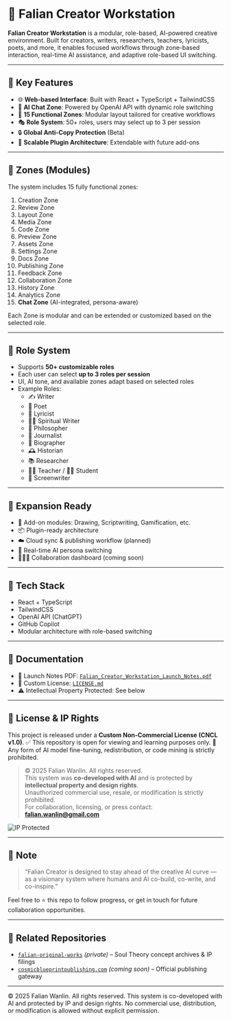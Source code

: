 # 🌟 Falian Creator Workstation

**Falian Creator Workstation** is a modular, role-based, AI-powered creative environment. Built for creators, writers, researchers, teachers, lyricists, poets, and more, it enables focused workflows through zone-based interaction, real-time AI assistance, and adaptive role-based UI switching.

---

## 🔧 Key Features

- 🌐 **Web-based Interface**: Built with React + TypeScript + TailwindCSS
- 🧠 **AI Chat Zone**: Powered by OpenAI API with dynamic role switching
- 🧩 **15 Functional Zones**: Modular layout tailored for creative workflows
- 🎭 **Role System**: 50+ roles, users may select up to 3 per session
- 🔒 **Global Anti-Copy Protection** (Beta)
- 🔁 **Scalable Plugin Architecture**: Extendable with future add-ons

---

## 📁 Zones (Modules)

The system includes 15 fully functional zones:

1. Creation Zone
2. Review Zone
3. Layout Zone
4. Media Zone
5. Code Zone
6. Preview Zone
7. Assets Zone
8. Settings Zone
9. Docs Zone
10. Publishing Zone
11. Feedback Zone
12. Collaboration Zone
13. History Zone
14. Analytics Zone
15. **Chat Zone** (AI-integrated, persona-aware)

Each Zone is modular and can be extended or customized based on the selected role.

---

## 👤 Role System

- Supports **50+ customizable roles**
- Each user can select **up to 3 roles per session**
- UI, AI tone, and available zones adapt based on selected roles
- Example Roles:
  - ✍️ Writer
  - 🎤 Poet
  - 🎼 Lyricist
  - 🧘‍♀️ Spiritual Writer
  - 🧠 Philosopher
  - 📰 Journalist
  - 👤 Biographer
  - 🕰️ Historian
  - 📚 Researcher
  - 👨‍🏫 Teacher / 👩‍🎓 Student
  - 🎥 Screenwriter

---

## 🧬 Expansion Ready

- 🔧 Add-on modules: Drawing, Scriptwriting, Gamification, etc.
- 📦 Plugin-ready architecture
- ☁️ Cloud sync & publishing workflow (planned)
- 🔄 Real-time AI persona switching
- 🧑‍🤝‍🧑 Collaboration dashboard (coming soon)

---

## 🧰 Tech Stack
- React + TypeScript
- TailwindCSS
- OpenAI API (ChatGPT)
- GitHub Copilot
- Modular architecture with role-based switching

---

## 📄 Documentation

- 📘 Launch Notes PDF: [`Falian_Creator_Workstation_Launch_Notes.pdf`](./Falian_Creator_Workstation_Launch_Notes.pdf)
- 🔐 Custom License: [`LICENSE.md`](./LICENSE.md)
- ⚠️ Intellectual Property Protected: See below

---

## 🔐 License & IP Rights

This project is released under a **Custom Non-Commercial License (CNCL v1.0)**.
✅ This repository is open for viewing and learning purposes only.
🚫 Any form of AI model fine-tuning, redistribution, or code mining is strictly prohibited.

> © 2025 Falian Wanlin. All rights reserved.  
> This system was **co-developed with AI** and is protected by **intellectual property and design rights**.  
> Unauthorized commercial use, resale, or modification is strictly prohibited.  
> For collaboration, licensing, or press contact: **falian.wanlin@gmail.com**

![IP Protected](https://user-images.githubusercontent.com/placeholder/ip-protection-badge.png)

---

## 📢 Note

> “Falian Creator is designed to stay ahead of the creative AI curve —  
> as a visionary system where humans and AI co-build, co-write, and co-inspire.”

Feel free to ⭐️ this repo to follow progress, or get in touch for future collaboration opportunities.

---

## 🔗 Related Repositories

- [`falian-original-works`](https://github.com/FalianWanlin/falian-original-works) *(private)* – Soul Theory concept archives & IP filings
- [`cosmicblueprintpublishing.com`](https://www.cosmicblueprintpublishing.com) *(coming soon)* – Official publishing gateway


---


© 2025 Falian Wanlin. All rights reserved.
This system is co-developed with AI and protected by IP and design rights.
No commercial use, distribution, or modification is allowed without explicit permission.
